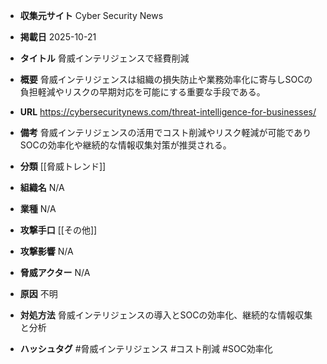 - **収集元サイト**
Cyber Security News

- **掲載日**
2025-10-21

- **タイトル**
脅威インテリジェンスで経費削減

- **概要**
脅威インテリジェンスは組織の損失防止や業務効率化に寄与しSOCの負担軽減やリスクの早期対応を可能にする重要な手段である。

- **URL**
https://cybersecuritynews.com/threat-intelligence-for-businesses/

- **備考**
脅威インテリジェンスの活用でコスト削減やリスク軽減が可能でありSOCの効率化や継続的な情報収集対策が推奨される。

- **分類**
[[脅威トレンド]]

- **組織名**
N/A

- **業種**
N/A

- **攻撃手口**
[[その他]]

- **攻撃影響**
N/A

- **脅威アクター**
N/A

- **原因**
不明

- **対処方法**
脅威インテリジェンスの導入とSOCの効率化、継続的な情報収集と分析

- **ハッシュタグ**
#脅威インテリジェンス #コスト削減 #SOC効率化
